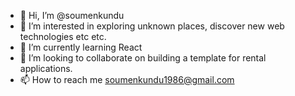 - 👋 Hi, I’m @soumenkundu
- 👀 I’m interested in exploring unknown places, discover new web technologies etc etc.
- 🌱 I’m currently learning React
- 💞️ I’m looking to collaborate on building a template for rental applications.
- 📫 How to reach me soumenkundu1986@gmail.com

<!---
soumenkundu/soumenkundu is a ✨ special ✨ repository because its `README.md` (this file) appears on your GitHub profile.
You can click the Preview link to take a look at your changes.
--->

